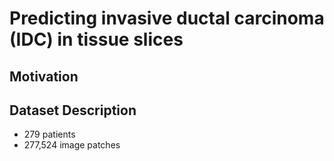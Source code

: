 # Predicting invasive ductal carcinoma (IDC) in tissue slices
## Motivation


## Dataset Description
- 279 patients
- 277,524 image patches
